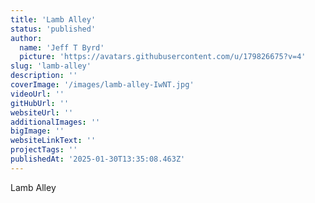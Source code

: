 ```yaml
---
title: 'Lamb Alley'
status: 'published'
author:
  name: 'Jeff T Byrd'
  picture: 'https://avatars.githubusercontent.com/u/179826675?v=4'
slug: 'lamb-alley'
description: ''
coverImage: '/images/lamb-alley-IwNT.jpg'
videoUrl: ''
gitHubUrl: ''
websiteUrl: ''
additionalImages: ''
bigImage: ''
websiteLinkText: ''
projectTags: ''
publishedAt: '2025-01-30T13:35:08.463Z'
---
```


Lamb Alley